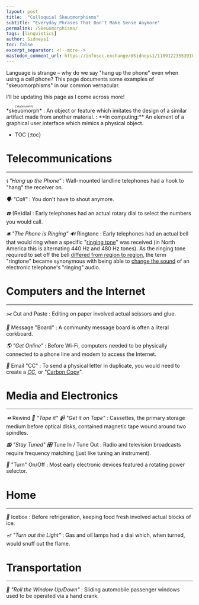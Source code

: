 ```yaml
---
layout: post
title:  "Colloquial Skeuomorphisms"
subtitle: "Everyday Phrases That Don't Make Sense Anymore"
permalink: /Skeuomorphisms/
tags: [linguistics]
author: Sidneys1
toc: false
excerpt_separator: <!--more-->
mastodon_comment_url: https://infosec.exchange/@Sidneys1/110912235539100255
---
```


<!-- cSpell:words skeuomorph -->
<!-- cSpell:ignore ˈskyo͞oəˌmôrf -->

Language is strange &ndash; why do we say "hang up the phone" even when using a cell phone? This page documents some
examples of "skeuomorphisms" in our common vernacular.

I'll be updating this page as I come across more!

<!--more-->

<div class="card float" markdown=1>
<ruby>*skeuomorph*<rp>(</rp><rt>[ˈskyo͞oəˌmôrf]</rt><rp>)</rp></ruby>
: An object or feature which imitates the design of a similar artifact made from another material.
: **In computing:** An element of a graphical user interface which mimics a physical object.
</div>

* TOC
{:toc}

# Telecommunications
---

*📞* *"Hang up the Phone"*
: Wall-mounted landline telephones had a hook to "hang" the receiver on.

*🗣️* *"Call"*
: You don't have to shout anymore.

*☎️* (Re)dial
: Early telephones had an actual rotary dial to select the numbers you would call.

*🛎️* *"The Phone is Ringing"*
*🔊* Ringtone
: Early telephones had an actual bell that would ring when a specific "[ringing tone][ringing-tone]" was received (in
  North America this is alternating 440 Hz and 480 Hz tones). As the ringing tone required to set off the bell
  [differed from region to region][national-characteristics], the term "ringtone" became synonymous with being able to
  [change the sound][personalized-ringtones] of an electronic telephone's "ringing" audio.

[ringing-tone]: https://en.wikipedia.org/wiki/Ringing_tone
[national-characteristics]: https://en.wikipedia.org/wiki/Ringing_tone#National_characteristics
[personalized-ringtones]: https://en.wikipedia.org/wiki/Ringing_tone#Personalized_ringing_tones

# Computers and the Internet
---

*✂️* Cut and Paste
: Editing on paper involved actual scissors and glue.

*📰* Message "Board"
: A community message board is often a literal corkboard.

*🌎* *"Get Online"*
: Before Wi-Fi, computers needed to be physically connected to a phone line and modem to access the Internet.

*📧* Email "CC"
: To send a physical letter in duplicate, you would need to create a <dfn><abbr title="Carbon Copy">CC</abbr></dfn>,
  or "[Carbon Copy][cc]".

[cc]: https://en.wikipedia.org/wiki/Carbon_copy

# Media and Electronics
---

*⏪* Rewind
*📼* *"Tape it"*
*📹* *"Get it on Tape"*
: Cassettes, the primary storage medium before optical disks, contained magnetic tape wound around two spindles.

*📻* *"Stay Tuned"*
*🎛️* Tune In / Tune Out
: Radio and television broadcasts require frequency matching (just like tuning an instrument).

*📴* "Turn" On/Off
: Most early electronic devices featured a rotating power selector.

# Home
---

*🧊* Icebox
: Before refrigeration, keeping food fresh involved actual blocks of ice.

*🪔* *"Turn out the Light"*
: Gas and oil lamps had a dial which, when turned, would snuff out the flame.

# Transportation
---

*🚗* *"Roll the Window Up/Down"*
: Sliding automobile passenger windows used to be operated via a hand crank.
